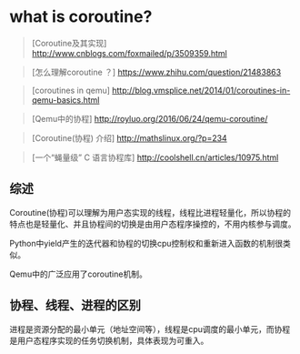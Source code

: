 # what is coroutine?

> [Coroutine及其实现] http://www.cnblogs.com/foxmailed/p/3509359.html

> [怎么理解coroutine ？] https://www.zhihu.com/question/21483863

> [coroutines in qemu] http://blog.vmsplice.net/2014/01/coroutines-in-qemu-basics.html

> [Qemu中的协程] http://royluo.org/2016/06/24/qemu-coroutine/

> [Coroutine(协程) 介绍] http://mathslinux.org/?p=234

> [一个“蝇量级” C 语言协程库] http://coolshell.cn/articles/10975.html


## 综述

Coroutine(协程)可以理解为用户态实现的线程，线程比进程轻量化，所以协程的特点也是轻量化、并且协程间的切换是由用户态程序操控的，不用内核参与调度。

Python中yield产生的迭代器和协程的切换cpu控制权和重新进入函数的机制很类似。

Qemu中的广泛应用了coroutine机制。


## 协程、线程、进程的区别
进程是资源分配的最小单元（地址空间等），线程是cpu调度的最小单元，而协程是用户态程序实现的任务切换机制，具体表现为可重入。


